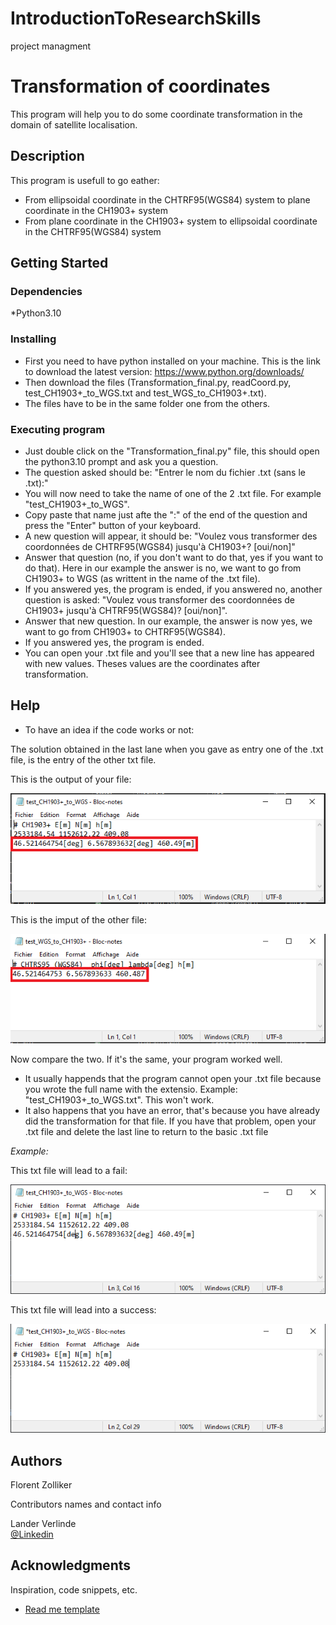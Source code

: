 # IntroductionToResearchSkills
 project managment

# Transformation of coordinates

This program will help you to do some coordinate transformation in the domain of satellite localisation.

## Description

This program is usefull to go eather:
* From ellipsoidal coordinate in the CHTRF95(WGS84) system to plane coordinate in the CH1903+ system
* From plane coordinate in the CH1903+ system to ellipsoidal coordinate in the CHTRF95(WGS84) system

## Getting Started

### Dependencies

*Python3.10

### Installing

* First you need to have python installed on your machine. This is the link to download the latest version: https://www.python.org/downloads/
* Then download the files (Transformation_final.py, readCoord.py, test_CH1903+_to_WGS.txt and test_WGS_to_CH1903+.txt).
* The files have to be in the same folder one from the others.

### Executing program

* Just double click on the "Transformation_final.py" file, this should open the python3.10 prompt and ask you a question.
* The question asked should be: "Entrer le nom du fichier .txt (sans le .txt):"
* You will now need to take the name of one of the 2 .txt file. For example "test_CH1903+_to_WGS".
* Copy paste that name just afte the ":" of the end of the question and press the "Enter" button of your keyboard.
* A new question will appear, it should be: "Voulez vous transformer des coordonnées de CHTRF95(WGS84) jusqu'à CH1903+? [oui/non]"
* Answer that question (no, if you don't want to do that, yes if you want to do that). Here in our example the answer is no, we want to go from CH1903+ to WGS (as writtent in the name of the .txt file).
* If you answered yes, the program is ended, if you answered no, another question is asked: "Voulez vous transformer des coordonnées de CH1903+ jusqu'à CHTRF95(WGS84)? [oui/non]".
* Answer that new question. In our example, the answer is now yes, we want to go from CH1903+ to CHTRF95(WGS84).
* If you answered yes, the program is ended.
* You can open your .txt file and you'll see that a new line has appeared with new values. Theses values are the coordinates after transformation.

## Help

* To have an idea if the code works or not:

The solution obtained in the last lane when you gave as entry one of the .txt file, is the entry of the other txt file.

This is the output of your file:

![Test_end](https://github.com/FlorentZolliker/IntroductionToResearchSkills/blob/main/Test_ended.PNG?raw=true)

This is the imput of the other file:

![Test_solutions_that_you_should_obtain](https://github.com/FlorentZolliker/IntroductionToResearchSkills/blob/main/Test_solution.PNG?raw=true)

Now compare the two. If it's the same, your program worked well.

* It usually happends that the program cannot open your .txt file because you wrote the full name with the extensio. Example: "test_CH1903+_to_WGS.txt". This won't work.
* It also happens that you have an error, that's because you have already did the transformation for that file. If you have that problem, open your .txt file and delete the last line to return to the basic .txt file

_Example:_

This txt file will lead to a fail:

![Test_fail](https://github.com/FlorentZolliker/IntroductionToResearchSkills/blob/main/Test_failed.PNG?raw=true)

This txt file will lead into a success:

![Test_will_not_fail](https://github.com/FlorentZolliker/IntroductionToResearchSkills/blob/main/Test_will_not_anymore_fail.PNG?raw=true)

## Authors

Florent Zolliker

Contributors names and contact info

Lander Verlinde  
[@Linkedin](https://be.linkedin.com/in/lander-verlinde-485795218)

## Acknowledgments

Inspiration, code snippets, etc.
* [Read me template](https://gist.github.com/DomPizzie/7a5ff55ffa9081f2de27c315f5018afc)
